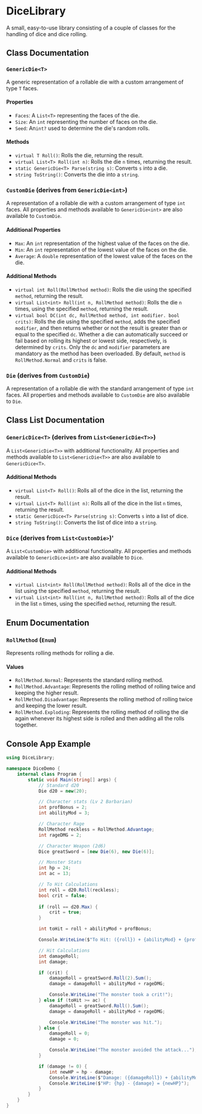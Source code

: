 # DiceLibrary
A small, easy-to-use library consisting of a couple of classes for the handling of dice and dice rolling.

## Class Documentation
### `GenericDie<T>`
A generic representation of a rollable die with a custom arrangement of type `T` faces.
#### Properties
- `Faces`: A `List<T>` representing the faces of the die.
- `Size`: An `int` representing the number of faces on the die.
- `Seed`: An`int?` used to determine the die's random rolls.
#### Methods
- `virtual T Roll()`: Rolls the die, returning the result.
- `virtual List<T> Roll(int n)`: Rolls the die `n` times, returning the result.
- `static GenericDie<T> Parse(string s)`: Converts `s` into a die.
- `string ToString()`: Converts the die into a `string`.

### `CustomDie` (derives from `GenericDie<int>`)
A representation of a rollable die with a custom arrangement of type `int` faces.
All properties and methods available to `GenericDie<int>` are also available to `CustomDie`.
#### Additional Properties
- `Max`: An `int` representation of the highest value of the faces on the die.
- `Min`: An `int` representation of the lowest value of the faces on the die.
- `Average`: A `double` representation of the lowest value of the faces on the die.
#### Additional Methods
- `virtual int Roll(RollMethod method)`: Rolls the die using the specified `method`, returning the result.
- `virtual List<int> Roll(int n, RollMethod method)`: Rolls the die `n` times, using the specified `method`, returning the result.
- `virtual bool DC(int dc, RollMethod method, int modifier. bool crits)`: Rolls the die using the specified `method`, adds the specified `modifier`, and then returns whether or not the result is greater than or equal to the specified `dc`. Whether a die can automatically succeed or fail based on rolling its highest or lowest side, respectively, is determined by `crits`. Only the `dc` and `modifier` parameters are mandatory as the method has been overloaded. By default, `method` is `RollMethod.Normal` and `crits` is false.

### `Die` (derives from `CustomDie`)
A representation of a rollable die with the standard arrangement of type `int` faces.
All properties and methods available to `CustomDie` are also available to `Die`.

## Class List Documentation
### `GenericDice<T>` (derives from `List<GenericDie<T>>`)
A `List<GenericDie<T>>` with additional functionality.
All properties and methods available to `List<GenericDie<T>>` are also available to `GenericDice<T>`.
#### Additional Methods
- `virtual List<T> Roll()`: Rolls all of the dice in the list, returning the result.
- `virtual List<T> Roll(int n)`: Rolls all of the dice in the list `n` times, returning the result.
- `static GenericDice<T> Parse(string s)`: Converts `s` into a list of dice.
- `string ToString()`: Converts the list of dice into a `string`.

### `Dice` (derives from `List<CustomDie>`)'
A `List<CustomDie>` with additional functionality.
All properties and methods available to `GenericDice<int>` are also available to `Dice`.
#### Additional Methods
- `virtual List<int> Roll(RollMethod method)`: Rolls all of the dice in the list using the specified `method`, returning the result.
- `virtual List<int> Roll(int n, RollMethod method)`: Rolls all of the dice in the list `n` times, using the specified `method`, returning the result. 

## Enum Documentation
### `RollMethod` (`Enum`)
Represents rolling methods for rolling a die.
#### Values
- `RollMethod.Normal`: Represents the standard rolling method.
- `RollMethod.Advantage`: Represents the rolling method of rolling twice and keeping the higher result.
- `RollMethod.Disadvantage`: Represents the rolling method of rolling twice and keeping the lower result.
- `RollMethod.Exploding`: Represents the rolling method of rolling the die again whenever its highest side is rolled and then adding all the rolls together.

## Console App Example
```cs
using DiceLibrary;

namespace DiceDemo {
	internal class Program {
		static void Main(string[] args) {
			// Standard d20
			Die d20 = new(20);

			// Character stats (Lv 2 Barbarian)
			int profBonus = 2;
			int abilityMod = 3;

			// Character Rage
			RollMethod reckless = RollMethod.Advantage;
			int rageDMG = 2;

			// Character Weapon (2d6)
			Dice greatSword = [new Die(6), new Die(6)];

			// Monster Stats
			int hp = 24;
			int ac = 13;

			// To Hit Calculations
			int roll = d20.Roll(reckless);
			bool crit = false;
			
			if (roll == d20.Max) {
				crit = true;			
			}

			int toHit = roll + abilityMod + profBonus;

			Console.WriteLine($"To Hit: ({roll}) + {abilityMod} + {profBonus} = {toHit}{(crit ? " (Crit!)" : string.Empty)}");

			// Hit Calculations
			int damageRoll;
			int damage;

			if (crit) {
				damageRoll = greatSword.Roll(2).Sum();
				damage = damageRoll + abilityMod + rageDMG;

				Console.WriteLine("The monster took a crit!");
			} else if (toHit >= ac) {
				damageRoll = greatSword.Roll().Sum();
				damage = damageRoll + abilityMod + rageDMG;

				Console.WriteLine("The monster was hit.");
			} else {
				damageRoll = 0;
				damage = 0;

				Console.WriteLine("The monster avoided the attack...");
			}

			if (damage != 0) {
				int newHP = hp - damage;
				Console.WriteLine($"Damage: ({damageRoll}) + {abilityMod} + {rageDMG} = {damage}");
				Console.WriteLine($"HP: {hp} - {damage} = {newHP}");
			}
		}
	}
}
```